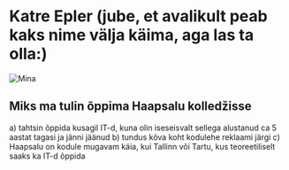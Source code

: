 # Katre Epler (jube, et avalikult peab kaks nime välja käima, aga las ta olla:)
![Mina](/profile/DSC_0038.JPG)


## Miks ma tulin õppima Haapsalu kolledžisse

a) tahtsin õppida kusagil IT-d, kuna olin iseseisvalt sellega alustanud ca 5 aastat tagasi ja jänni jäänud
b) tundus kõva koht kodulehe reklaami järgi
c) Haapsalu on kodule mugavam käia, kui Tallinn või Tartu, kus teoreetiliselt saaks ka IT-d õppida
